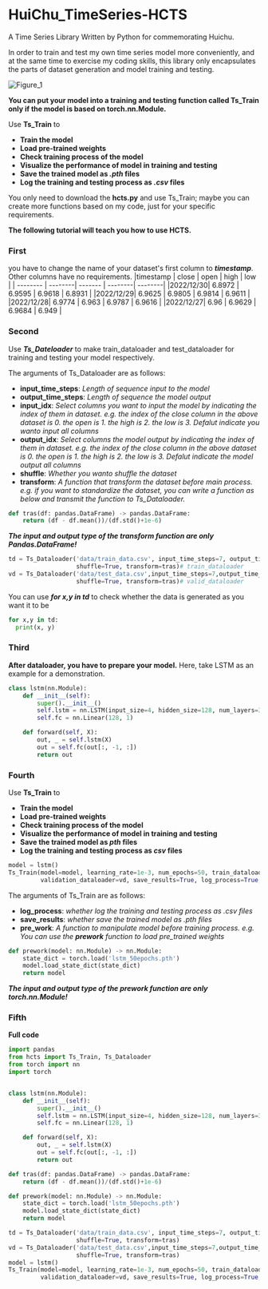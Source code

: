 # HuiChu_TimeSeries-HCTS
A Time Series Library Written by Python for commemorating Huichu.

In order to train and test my own time series model more conveniently, and at the same time to exercise my coding skills, this library only encapsulates the parts of dataset generation and model training and testing.

![Figure_1](https://github.com/MaoYuntao/HuiChu_TimeSeries-HCTS/assets/40512510/281a58e4-94d6-4e2b-a36d-dd1158fc0b55)

**You can put your model into a training and testing function called Ts_Train only if the model is based on torch.nn.Module.**

Use **Ts_Train** to 
* **Train the model**
* **Load pre-trained weights**
* **Check training process of the model**
* **Visualize the performance of model in training and testing**
* **Save the trained model as *.pth* files**
* **Log the training and testing process as *.csv* files**
  
You only need to download the **hcts.py** and use Ts_Train; maybe you can create more functions based on my code, just for your specific requirements.

**The following tutorial will teach you how to use HCTS.**

### First 
you have to change the name of your dataset's first column to ***timestamp***. Other columns have no requirements.
|timestamp |  close  |	open	 |  high	 |  low    |
| -------- | --------| ------- | --------| --------|
|2022/12/30|	6.8972 |	6.9595 |	6.9618 | 	6.8931 |
|2022/12/29|	6.9625 |	6.9805 |	6.9814 |	6.9611 |
|2022/12/28|	6.9774 |	6.963  |	6.9787 |	6.9616 |
|2022/12/27|	6.96	 |  6.9629 |	6.9684 |	6.949  |

### Second
Use ***Ts_Dateloader*** to make train_dataloader and test_dataloader for training and testing your model respectively.

The arguments of Ts_Dataloader are as follows:
* **input_time_steps**: *Length of sequence input to the model*
* **output_time_steps**: *Length of sequence the model output*
* **input_idx**: *Select columns you want to input the model by indicating the index of them in dataset. e.g. the index of the close column in the above dataset is 0. the open is 1. the high is 2. the low is 3. Defalut indicate you wanto input all columns*
* **output_idx**: *Select columns the model output by indicating the index of them in dataset. e.g. the index of the close column in the above dataset is 0. the open is 1. the high is 2. the low is 3. Defalut indicate the model output all columns*
* **shuffle**: *Whether you wanto shuffle the dataset*
* **transform**: *A function that transform the dataset before main process. e.g. if you want to standardize the dataset, you can write a function as below and transmit the function to *Ts_Dataloader*.*
```python
def tras(df: pandas.DataFrame) -> pandas.DataFrame:
    return (df - df.mean())/(df.std()+1e-6)
```
***The input and output type of the transform function are only Pandas.DataFrame!***

```python
td = Ts_Dataloader('data/train_data.csv', input_time_steps=7, output_time_steps=1, output_idx=0, batch_size=128,
                   shuffle=True, transform=tras)# train_dataloader
vd = Ts_Dataloader('data/test_data.csv',input_time_steps=7,output_time_steps=1,output_idx=0,batch_size=128,
                   shuffle=True, transform=tras)# valid_dataloader
```
You can use ***for x,y in td*** to check whether the data is generated as you want it to be
```python
for x,y in td:
  print(x, y)
```
### Third
**After dataloader, you have to prepare your model.** Here, take LSTM as an example for a demonstration.
```python
class lstm(nn.Module):
    def __init__(self):
        super().__init__()
        self.lstm = nn.LSTM(input_size=4, hidden_size=128, num_layers=3, batch_first=True, dropout=0.1)
        self.fc = nn.Linear(128, 1)

    def forward(self, X):
        out, _ = self.lstm(X)
        out = self.fc(out[:, -1, :])
        return out
```
### Fourth
Use **Ts_Train** to 
* **Train the model**
* **Load pre-trained weights**
* **Check training process of the model**
* **Visualize the performance of model in training and testing**
* **Save the trained model as *pth* files**
* **Log the training and testing process as *csv* files**

```python
model = lstm()
Ts_Train(model=model, learning_rate=1e-3, num_epochs=50, train_dataloader=td,
         validation_dataloader=vd, save_results=True, log_process=True, pre_work=prework)
```
The arguments of Ts_Train are as follows:
* **log_process**: *whether log the training and testing process as *.csv* files*
* **save_results**: *whether save the trained model as *.pth* files*
* **pre_work**: *A function to manipulate model before training process. e.g. You can use the **prework** function to load pre_trained weights*
  
```python
def prework(model: nn.Module) -> nn.Module:
    state_dict = torch.load('lstm_50epochs.pth')
    model.load_state_dict(state_dict)
    return model
```

***The input and output type of the prework function are only torch.nn.Module!***

### Fifth
**Full code**
```python
import pandas
from hcts import Ts_Train, Ts_Dataloader
from torch import nn
import torch


class lstm(nn.Module):
    def __init__(self):
        super().__init__()
        self.lstm = nn.LSTM(input_size=4, hidden_size=128, num_layers=3, batch_first=True, dropout=0.1)
        self.fc = nn.Linear(128, 1)

    def forward(self, X):
        out, _ = self.lstm(X)
        out = self.fc(out[:, -1, :])
        return out

def tras(df: pandas.DataFrame) -> pandas.DataFrame:
    return (df - df.mean())/(df.std()+1e-6)

def prework(model: nn.Module) -> nn.Module:
    state_dict = torch.load('lstm_50epochs.pth')
    model.load_state_dict(state_dict)
    return model

td = Ts_Dataloader('data/train_data.csv', input_time_steps=7, output_time_steps=1, output_idx=0, batch_size=128,
                   shuffle=True, transform=tras)
vd = Ts_Dataloader('data/test_data.csv',input_time_steps=7,output_time_steps=1,output_idx=0,batch_size=128,
                   shuffle=True, transform=tras)
model = lstm()
Ts_Train(model=model, learning_rate=1e-3, num_epochs=50, train_dataloader=td,
         validation_dataloader=vd, save_results=True, log_process=True, pre_work=prework)

```
